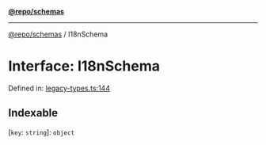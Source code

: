 [**@repo/schemas**](../README.md)

***

[@repo/schemas](../globals.md) / I18nSchema

# Interface: I18nSchema

Defined in: [legacy-types.ts:144](https://github.com/alexqguo/drinking-board-game-v3/blob/ec7abd0ff51ebbb80af13ca3c5b158ba2e0616aa/packages/schemas/src/legacy-types.ts#L144)

## Indexable

\[`key`: `string`\]: `object`
